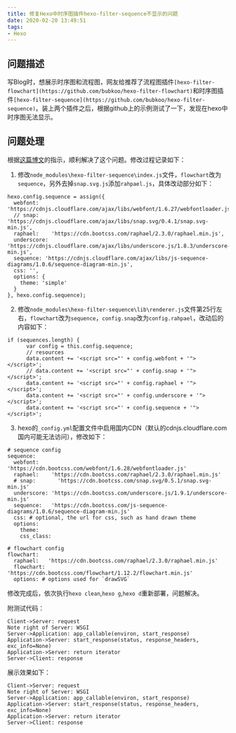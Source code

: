 ```yaml
---
title: 修复Hexo中时序图插件hexo-filter-sequence不显示的问题
date: 2020-02-20 13:49:51
tags: 
- Hexo
---
```


## 问题描述
写Blog时，想展示时序图和流程图，网友给推荐了流程图插件`[hexo-filter-flowchart](https://github.com/bubkoo/hexo-filter-flowchart)`和时序图插件`[hexo-filter-sequence](https://github.com/bubkoo/hexo-filter-sequence)`。装上两个插件之后，根据github上的示例测试了一下，发现在hexo中时序图无法显示。

## 问题处理
根据[这篇博文](https://www.dazhuanlan.com/2019/12/24/5e0209fc19074/)的指示，顺利解决了这个问题。修改过程记录如下：
1. 修改`node_modules\hexo-filter-sequence\index.js`文件，`flowchart`改为`sequence`，另外去掉`snap.svg.js`添加`rahpael.js`，具体改动部分如下：
```
hexo.config.sequence = assign({
  webfont: 'https://cdnjs.cloudflare.com/ajax/libs/webfont/1.6.27/webfontloader.js',
  // snap: 'https://cdnjs.cloudflare.com/ajax/libs/snap.svg/0.4.1/snap.svg-min.js',
  raphael:    'https://cdn.bootcss.com/raphael/2.3.0/raphael.min.js',
  underscore: 'https://cdnjs.cloudflare.com/ajax/libs/underscore.js/1.8.3/underscore-min.js',
  sequence: 'https://cdnjs.cloudflare.com/ajax/libs/js-sequence-diagrams/1.0.6/sequence-diagram-min.js',
  css: '',
  options: {
    theme: 'simple'
  }
}, hexo.config.sequence);
```
2. 修改`node_modules\hexo-filter-sequence\lib\renderer.js`文件第25行左右，`flowchart`改为`sequence`，`config.snap`改为`config.rahpael`，改动后的内容如下：
```
if (sequences.length) {
      var config = this.config.sequence;
      // resources
      data.content += '<script src="' + config.webfont + '"></script>';
      // data.content += '<script src="' + config.snap + '"></script>';
      data.content += '<script src="' + config.raphael + '"></script>';
      data.content += '<script src="' + config.underscore + '"></script>';
      data.content += '<script src="' + config.sequence + '"></script>';
```
3. hexo的`_config.yml`配置文件中启用国内CDN（默认的cdnjs.cloudflare.com国内可能无法访问），修改如下：
```
# sequence config
sequence:
  webfont:    'https://cdn.bootcss.com/webfont/1.6.28/webfontloader.js'
  raphael:    'https://cdn.bootcss.com/raphael/2.3.0/raphael.min.js'
  # snap:       'https://cdn.bootcss.com/snap.svg/0.5.1/snap.svg-min.js'
  underscore: 'https://cdn.bootcss.com/underscore.js/1.9.1/underscore-min.js'
  sequence:   'https://cdn.bootcss.com/js-sequence-diagrams/1.0.6/sequence-diagram-min.js'
  css: # optional, the url for css, such as hand drawn theme 
  options: 
    theme: 
    css_class: 
```
```
# flowchart config
flowchart:
  raphael:   'https://cdn.bootcss.com/raphael/2.3.0/raphael.min.js'
  flowchart: 'https://cdn.bootcss.com/flowchart/1.12.2/flowchart.min.js'
  options: # options used for `drawSVG`

```

修改完成后，依次执行`hexo clean`,`hexo g`,`hexo d`重新部署，问题解决。

附测试代码：
```
Client->Server: request
Note right of Server: WSGI
Server->Application: app_callable(environ, start_response)
Application->Server: start_response(status, response_headers, exc_info=None)
Application->Server: return iterator
Server->Client: response
```

展示效果如下：
```sequence
Client->Server: request
Note right of Server: WSGI
Server->Application: app_callable(environ, start_response)
Application->Server: start_response(status, response_headers, exc_info=None)
Application->Server: return iterator
Server->Client: response
```

